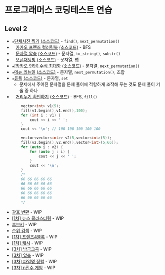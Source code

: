 # 프로그래머스 코딩테스트 연습
## Level 2
* `★`[단체사진 찍기](https://programmers.co.kr/learn/courses/30/lessons/1835) [(소스코드)](./src/1835.cpp) - `find()`, `next_permutation()`
* `　`[카카오 프렌즈 컬러링북](https://programmers.co.kr/learn/courses/30/lessons/1829) [(소스코드)](./src/1829.cpp) - BFS
* `　`[문자열 압축](https://programmers.co.kr/learn/courses/30/lessons/60057) [(소스코드)](./src/60057.cpp) - 문자열, `to_string()`, `substr()`
* `　`[오픈채팅방](https://programmers.co.kr/learn/courses/30/lessons/42888) [(소스코드)](./src/42888.cpp) - 문자열, 맵
* `★`[[카카오 인턴] 수식 최대화](https://programmers.co.kr/learn/courses/30/lessons/67257) [(소스코드)](./src/67257.cpp) - 문자열, `next_permutation()`
* `★`[메뉴 리뉴얼](https://programmers.co.kr/learn/courses/30/lessons/72411) [(소스코드)](./src/72411.cpp) - 문자열, `next_permutation()`, 조합
* `★`[튜플](https://programmers.co.kr/learn/courses/30/lessons/64065) [(소스코드)](./src/64065.cpp) - 문자열, `set`
    * 문제에서 주어진 문자열을 문제 풀이에 적합하게 조작해 푸는 것도 문제 풀이 기술 중 하나
* `　`[거리두기 확인하기](https://programmers.co.kr/learn/courses/30/lessons/81302) [(소스코드)](./src/81302.cpp) - BFS, `fill()`
    ```c++
        vector<int> v1(5);
        fill(v1.begin(),v1.end(),100);
        for (int i : v1) {
            cout << i << ' ';
        }
        cout << '\n'; // 100 100 100 100 100 

        vector<vector<int>> v2(5,vector<int>(5));
        fill(v2.begin(),v2.end(),vector<int>(5,66));
        for (auto i : v2) {
            for (auto j : i) {
                cout << j << ' ';
            }
            cout << '\n';
        }
        /*
        66 66 66 66 66 
        66 66 66 66 66 
        66 66 66 66 66 
        66 66 66 66 66 
        66 66 66 66 66 
        */
    ```
* [괄호 변환](https://programmers.co.kr/learn/courses/30/lessons/60058) - WIP
* [[1차] 뉴스 클러스터링](https://programmers.co.kr/learn/courses/30/lessons/17677) - WIP
* [후보키](https://programmers.co.kr/learn/courses/30/lessons/42890) - WIP
* [순위 검색](https://programmers.co.kr/learn/courses/30/lessons/72412) - WIP
* [[1차] 프렌즈4블록](https://programmers.co.kr/learn/courses/30/lessons/17679) - WIP
* [[1차] 캐시](https://programmers.co.kr/learn/courses/30/lessons/17680) - WIP
* [[3차] 방금그곡](https://programmers.co.kr/learn/courses/30/lessons/17683) - WIP
* [[3차] 압축](https://programmers.co.kr/learn/courses/30/lessons/17684) - WIP
* [[3차] 파일명 정렬](https://programmers.co.kr/learn/courses/30/lessons/17686) - WIP
* [[3차] n진수 게임](https://programmers.co.kr/learn/courses/30/lessons/17687) - WIP